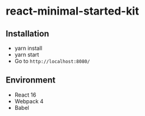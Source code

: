 # react-minimal-started-kit

## Installation

* yarn install
* yarn start
* Go to `http://localhost:8080/`

## Environment

* React 16
* Webpack 4
* Babel

